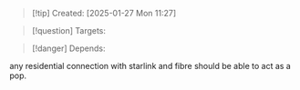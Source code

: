 
>[!tip] Created: [2025-01-27 Mon 11:27]

>[!question] Targets: 

>[!danger] Depends: 

any residential connection with starlink and fibre should be able to act as a pop.